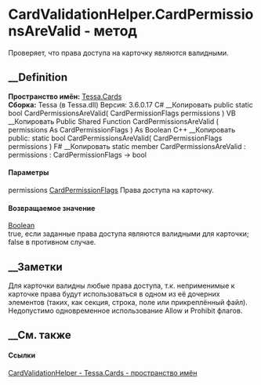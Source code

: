 # CardValidationHelper.CardPermissionsAreValid - метод
Проверяет, что права доступа на карточку являются валидными.
## __Definition
 **Пространство имён:** [Tessa.Cards](N_Tessa_Cards.htm)  
 **Сборка:** Tessa (в Tessa.dll) Версия: 3.6.0.17
C# __Копировать
     public static bool CardPermissionsAreValid(
    	CardPermissionFlags permissions
    )
VB __Копировать
     Public Shared Function CardPermissionsAreValid ( 
    	permissions As CardPermissionFlags
    ) As Boolean
C++ __Копировать
     public:
    static bool CardPermissionsAreValid(
    	CardPermissionFlags permissions
    )
F# __Копировать
     static member CardPermissionsAreValid : 
            permissions : CardPermissionFlags -> bool 
#### Параметры
permissions [CardPermissionFlags](T_Tessa_Cards_CardPermissionFlags.htm)
    Права доступа на карточку.
#### Возвращаемое значение
[Boolean](https://learn.microsoft.com/dotnet/api/system.boolean)  
true, если заданные права доступа являются валидными для карточки; false в
противном случае.
## __Заметки
Для карточки валидны любые права доступа, т.к. неприменимые к карточке права
будут использоваться в одном из её дочерних элементов (таких, как секция,
строка, поле или прикреплённый файл).
Недопустимо одновременное использование Allow и Prohibit флагов.
##  __См. также
#### Ссылки
[CardValidationHelper - ](T_Tessa_Cards_CardValidationHelper.htm)
[Tessa.Cards - пространство имён](N_Tessa_Cards.htm)
